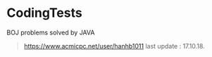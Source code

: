 # CodingTests

BOJ problems solved by JAVA


> https://www.acmicpc.net/user/hanhb1011
> last update : 17.10.18.  
